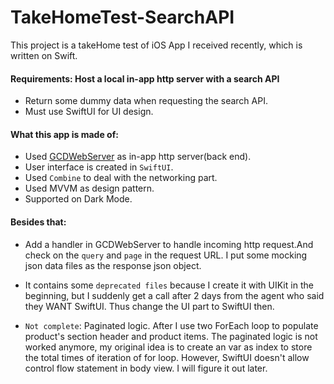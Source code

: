 # TakeHomeTest-SearchAPI

This project is a takeHome test of iOS App I received recently, which is written on Swift.



#### Requirements: Host a local in-app http server with a search API
- Return some dummy data when requesting the search API.
- Must use SwiftUI for UI design.
  
#### What this app is made of:
- Used [GCDWebServer](https://github.com/swisspol/GCDWebServer) as in-app http server(back end).
- User interface is created in `SwiftUI`.
- Used `Combine` to deal with the networking part.
- Used MVVM as design pattern.
- Supported on Dark Mode.

#### Besides that:
- Add a handler in GCDWebServer to handle incoming http request.And check on the `query` and `page` in the request URL.
I put some mocking json data files as the response json object. 

- It contains some `deprecated files` because I create it with UIKit in the beginning, but I suddenly get a call after 2 days from the agent who said they WANT SwiftUI. Thus change the UI part to SwiftUI then.

- `Not complete`: Paginated logic. After I use two ForEach loop to populate product's section header and product items.
The paginated logic is not worked anymore, my original idea is to create an var as index to store the total times of iteration of for loop. 
However, SwiftUI doesn't allow control flow statement in body view. I will figure it out later.



